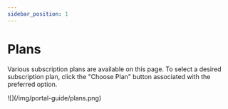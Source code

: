 ```yaml
---
sidebar_position: 1
---
```


# Plans

Various subscription plans are available on this page. To select a desired subscription plan, click the "Choose Plan" button associated with the preferred option.

<div className="t-center">
![](/img/portal-guide/plans.png)
</div>